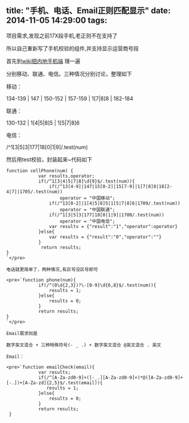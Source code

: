 title: "手机、电话、Email正则匹配显示"
date: 2014-11-05 14:29:00
tags:
---

项目需求,发现之前17X段手机,老正则不在支持了

所以自己重新写了手机校验的组件,并支持显示运营商号段

首先到[wiki把内地手机端](http://zh.wikipedia.org/zh/%E4%B8%AD%E5%9B%BD%E5%86%85%E5%9C%B0%E7%A7%BB%E5%8A%A8%E7%BB%88%E7%AB%A) 理一遍

分别移动、联通、电信。三种情况分别讨论，整理如下

移动：

134-139 |  147 |  150-152  | 157-159 |  1[7|8]8  | 182-184

联通：

130-132 | 1[4|5|8]5 | 1[5|7|8]6

电信：

/^1[3|5]3|177|18[0|1|9]/.test(num)

然后用test校验，封装起来~代码如下

    function cellPhone(num) {
                var results,operator;
                if(/^1[3|4|5|7|8]\d{9}$/.test(num)){
                    if(/^13[4-9]|147|15[0-2]|15[7-9]|1[7|8]8|18[2-4|7]|1705/.test(num))
                        operator = "中国移动";
                    if(/^13[0-2]|1[4|5|8]5|1[5|7|8]6|1709/.test(num))
                        operator = "中国联通";
                    if(/^1[3|5]3|177|18[0|1|9]|1700/.test(num))
                        operator = "中国电信";
                    var results = {"result":"1","operator":operator}
                }else{
                    var results = {"result":"0","operator":""}
                }
                 return results;
    }
    `</pre>

    电话就更简单了，两种情况,有区号没区号即可

    <pre>`function phone(num){
                if(/^(0\d{2,3})?\-[0-9]\d{6,8}$/.test(num)){
                    results = 1;
                }else{
                    results = 0;
                }
                return results;             
    }
    `</pre>

    Email需求则是

    数字英文混合 + 三种特殊符号(- _ .) + 数字英文混合 @英文混合 . 英文

    Email：

    <pre>`function emailCheck(email){
                var results;
                if(/^[A-Za-zd0-9]+([-_.][A-Za-zd0-9]+)*@([A-Za-zd0-9]+[-.])+[A-Za-zd]{2,5}$/.test(email)){
                   results = 1;
                }else{
                    results = 0;
                }
                return results;
     }
    
